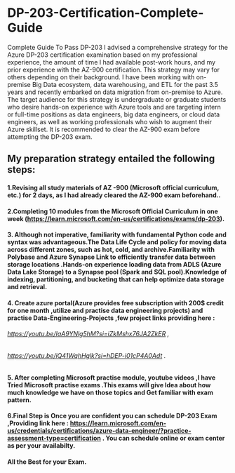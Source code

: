 # DP-203-Certification-Complete-Guide
Complete Guide To Pass DP-203
I advised a comprehensive strategy for the Azure DP-203 certification examination based on my professional experience, the amount of time I had available post-work hours, and my prior experience with the AZ-900 certification. This strategy may vary for others depending on their background.
I have been working with on-premise Big Data ecosystem, data warehousing, and ETL for the past 3.5 years and recently embarked on data migration from on-premise to Azure. The target audience for this strategy is undergraduate or graduate students who desire hands-on experience with Azure tools and are targeting intern or full-time positions as data engineers, big data engineers, or cloud data engineers, as well as working professionals who wish to augment their Azure skillset.
It is recommended to clear the AZ-900 exam before attempting the DP-203 exam.
## My preparation strategy entailed the following steps:
 #### 1.Revising all study materials of AZ -900 (Microsoft official curriculum, etc.) for 2 days, as I had already cleared the AZ-900 exam beforehand..
 #### 2.Completing 10 modules from the Microsoft Official Curriculum in one week (https://learn.microsoft.com/en-us/certifications/exams/dp-203). 
 #### 3. Although not imperative, familiarity with fundamental Python code and syntax was advantageous.The Data Life Cycle and policy for moving data across different zones, such as hot, cold, and archive.Familiarity with Polybase and Azure Synapse Link to efficiently transfer data between storage locations .Hands-on experience loading data from ADLS (Azure Data Lake Storage) to a Synapse pool (Spark and SQL pool).Knowledge of indexing, partitioning, and bucketing that can help optimize data storage and retrieval.
 #### 4. Create azure portal(Azure provides free subscription with 200$ credit for one month ,utilize and practise data engineering projects) and practise Data-Engineering-Projects ,few project links providing here :
 ###### https://youtu.be/IaA9YNlg5hM?si=iZkMshx76JA2ZkER , 
 ###### https://youtu.be/iQ41WqhHglk?si=hDEP-i01cP4A0Adt .
 #### 5. After completing Microsoft practise module, youtube videos ,I have Tried Microsoft practise exams .This exams will give Idea about how much knowledge we have on those topics and Get familiar with exam pattern.
#### 6.Final Step is Once you are confident you can schedule DP-203 Exam ,Providing link here : https://learn.microsoft.com/en-us/credentials/certifications/azure-data-engineer/?practice-assessment-type=certification . You can schedule online or exam center as per your availabilty.
#### All the Best for your Exam.
